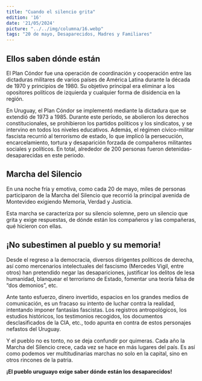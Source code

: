 ```yaml
---
title: "Cuando el silencio grita"
edition: '16'
date: '21/05/2024'
picture: "../../img/columna/16.webp"
tags: "20 de mayo, Desaparecidos, Madres y Familiares"
---
```

## Ellos saben dónde están

El Plan Cóndor fue una operación de coordinación y cooperación entre las dictaduras militares de varios países de América Latina durante la década de 1970 y principios de 1980. Su objetivo principal era eliminar a los opositores políticos de izquierda y cualquier forma de disidencia en la región.

En Uruguay, el Plan Cóndor se implementó mediante la dictadura que se extendió de 1973 a 1985. Durante este período, se abolieron los derechos constitucionales, se prohibieron los partidos políticos y los sindicatos, y se intervino en todos los niveles educativos. Además, el régimen cívico-militar fascista recurrió al terrorismo de estado, lo que implicó la persecución, encarcelamiento, tortura y desaparición forzada de compañeros militantes sociales y políticos. En total, alrededor de 200 personas fueron detenidas-desaparecidas en este periodo.


## Marcha del Silencio

En una noche fría y emotiva, como cada 20 de mayo, miles de personas participaron de la Marcha del Silencio que recorrió la principal avenida de Montevideo exigiendo Memoria, Verdad y Justicia.

Esta marcha se caracteriza por su silencio solemne, pero un silencio que grita y exige respuestas, de dónde están los compañeros y las compañeras, qué hicieron con ellas.


## ¡No subestimen al pueblo y su memoria!

Desde el regreso a la democracia, diversos dirigentes políticos de derecha, así como mercenarios intelectuales del fascismo (Mercedes Vigil, entre otros) han pretendido negar las desapariciones, justificar los delitos de lesa humanidad, blanquear el terrorismo de Estado, fomentar una teoría falsa de “dos demonios”, etc.

Ante tanto esfuerzo, dinero invertido, espacios en los grandes medios de comunicación, es un fracaso su intento de luchar contra la realidad, intentando imponer fantasías fascistas. Los registros antropológicos, los estudios históricos, los testimonios recogidos, los documentos desclasificados de la CIA, etc., todo apunta en contra de estos personajes nefastos del Uruguay.

Y el pueblo no es tonto, no se deja confundir por quimeras. Cada año la Marcha del Silencio crece, cada vez se hace en más lugares del país. Es así como podemos ver multitudinarias marchas no solo en la capital, sino en otros rincones de la patria.

**¡El pueblo uruguayo exige saber dónde están los desaparecidos!**